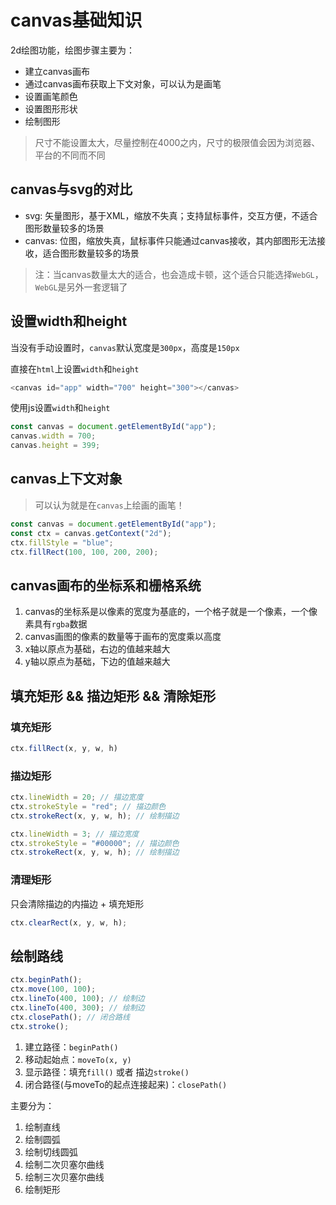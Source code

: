 # canvas基础知识

2d绘图功能，绘图步骤主要为：
- 建立canvas画布
- 通过canvas画布获取上下文对象，可以认为是画笔
- 设置画笔颜色
- 设置图形形状
- 绘制图形

> 尺寸不能设置太大，尽量控制在4000之内，尺寸的极限值会因为浏览器、平台的不同而不同


## canvas与svg的对比

- svg: 矢量图形，基于XML，缩放不失真；支持鼠标事件，交互方便，不适合图形数量较多的场景
- canvas: 位图，缩放失真，鼠标事件只能通过canvas接收，其内部图形无法接收，适合图形数量较多的场景

> 注：当canvas数量太大的适合，也会造成卡顿，这个适合只能选择`WebGL`，`WebGL`是另外一套逻辑了

## 设置width和height

当没有手动设置时，`canvas`默认宽度是`300px`，高度是`150px`

直接在`html`上设置`width`和`height`
```js
<canvas id="app" width="700" height="300"></canvas>
```

使用js设置`width`和`height`
```js
const canvas = document.getElementById("app");
canvas.width = 700;
canvas.height = 399;
```

## canvas上下文对象

> 可以认为就是在`canvas`上绘画的画笔！

```js
const canvas = document.getElementById("app");
const ctx = canvas.getContext("2d");
ctx.fillStyle = "blue";
ctx.fillRect(100, 100, 200, 200);
```

## canvas画布的坐标系和栅格系统

1. canvas的坐标系是以像素的宽度为基底的，一个格子就是一个像素，一个像素具有`rgba`数据
2. canvas画图的像素的数量等于画布的宽度乘以高度
3. x轴以原点为基础，右边的值越来越大
4. y轴以原点为基础，下边的值越来越大




## 填充矩形 && 描边矩形 && 清除矩形

### 填充矩形

```js
ctx.fillRect(x, y, w, h)
```

### 描边矩形

```js
ctx.lineWidth = 20; // 描边宽度
ctx.strokeStyle = "red"; // 描边颜色
ctx.strokeRect(x, y, w, h); // 绘制描边

ctx.lineWidth = 3; // 描边宽度
ctx.strokeStyle = "#00000"; // 描边颜色
ctx.strokeRect(x, y, w, h); // 绘制描边
```

### 清理矩形

只会清除描边的内描边 + 填充矩形
```js
ctx.clearRect(x, y, w, h);
```




## 绘制路线


```js
ctx.beginPath();
ctx.move(100, 100);
ctx.lineTo(400, 100); // 绘制边
ctx.lineTo(400, 300); // 绘制边
ctx.closePath(); // 闭合路线
ctx.stroke();
```

1. 建立路径：`beginPath()`
2. 移动起始点：`moveTo(x, y)`
3. 显示路径：填充`fill()` 或者 描边`stroke()`
4. 闭合路径(与moveTo的起点连接起来)：`closePath()`

主要分为：
1. 绘制直线
2. 绘制圆弧 
3. 绘制切线圆弧
4. 绘制二次贝塞尔曲线
5. 绘制三次贝塞尔曲线
6. 绘制矩形